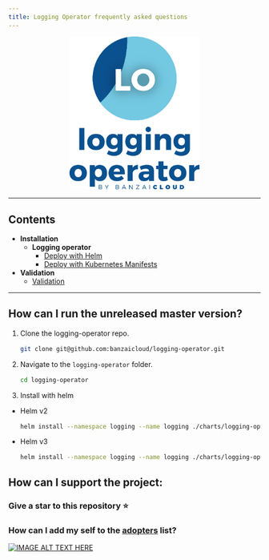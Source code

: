 ```yaml
---
title: Logging Operator frequently asked questions
---
```


<p align="center"><img src="./img/lo.svg" width="260"></p>
<p align="center">

---
## Contents
- **Installation**
  - **Logging operator**
    - [Deploy with Helm](#deploy-the-logging-operator-with-helm)
    - [Deploy with Kubernetes Manifests](#deploy-the-logging-operator-with-kubernetes-manifests)
- **Validation**
    - [Validation](#Validation)
---

## How can I run the unreleased master version?
1. Clone the logging-operator repo.
    ```bash
    git clone git@github.com:banzaicloud/logging-operator.git
    ```
1. Navigate to the `logging-operator` folder.
    ```bash
    cd logging-operator
    ```
1. Install with helm
  - Helm v2
    ```bash
    helm install --namespace logging --name logging ./charts/logging-operator --set image.tag=master
    ```
  - Helm v3
    ```bash
    helm install --namespace logging --name logging ./charts/logging-operator --set createCustomResource=false --set image.tag=master


## How can I support the project:

### Give a star to this repository :star:

### How can I add my self to the [adopters](https://github.com/banzaicloud/logging-operator/blob/master/ADOPTERS.md) list?
[![IMAGE ALT TEXT HERE](http://img.youtube.com/vi/2iaK8adpwfk/0.jpg)](http://www.youtube.com/watch?v=2iaK8adpwfk)

